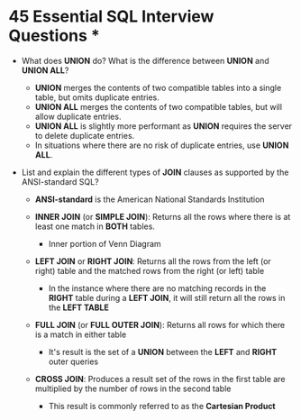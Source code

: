# 45 Essential SQL Interview Questions *

* What does **UNION** do? What is the difference between **UNION** and **UNION ALL**?

  - **UNION** merges the contents of two compatible tables into a single table, but omits duplicate entries.
  - **UNION ALL** merges the contents of two compatible tables, but will allow duplicate entries.
  - **UNION ALL** is slightly more performant as **UNION** requires the server to delete duplicate entries.
  - In situations where there are no risk of duplicate entries, use **UNION ALL**.

* List and explain the different types of **JOIN** clauses as supported by the ANSI-standard SQL?
  - **ANSI-standard** is the American National Standards Institution

  - **INNER JOIN** (or **SIMPLE JOIN**): Returns all the rows where there is at least one match in **BOTH** tables.
    - Inner portion of Venn Diagram
  - **LEFT JOIN** or **RIGHT JOIN**: Returns all the rows from the left (or right) table and the matched rows from the right (or left) table
    - In the instance where there are no matching records in the **RIGHT** table during a **LEFT JOIN**, it will still return all the rows in the **LEFT TABLE**
  - **FULL JOIN** (or **FULL OUTER JOIN**): Returns all rows for which there is a match in either table
    - It's result is the set of a **UNION** between the **LEFT** and **RIGHT** outer queries
  - **CROSS JOIN**: Produces a result set of the rows in the first table are multiplied by the number of rows in the second table
    - This result is commonly referred to as the **Cartesian Product**



